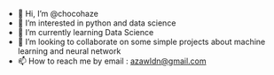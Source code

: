 - 👋 Hi, I’m @chocohaze
- 👀 I’m interested in python and data science
- 🌱 I’m currently learning Data Science
- 💞️ I’m looking to collaborate on some simple projects about machine learning and neural network
- 📫 How to reach me by email : azawldn@gmail.com

<!---
chocohaze/chocohaze is a ✨ special ✨ repository because its `README.md` (this file) appears on your GitHub profile.
You can click the Preview link to take a look at your changes.
--->
